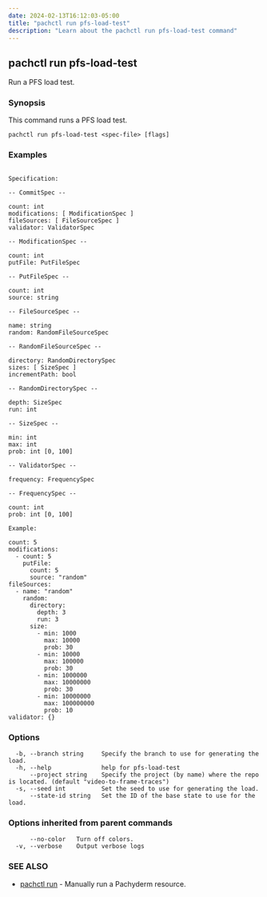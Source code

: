 ```yaml
---
date: 2024-02-13T16:12:03-05:00
title: "pachctl run pfs-load-test"
description: "Learn about the pachctl run pfs-load-test command"
---
```


## pachctl run pfs-load-test

Run a PFS load test.

### Synopsis

This command runs a PFS load test.

```
pachctl run pfs-load-test <spec-file> [flags]
```

### Examples

```

Specification:

-- CommitSpec --

count: int
modifications: [ ModificationSpec ]
fileSources: [ FileSourceSpec ]
validator: ValidatorSpec

-- ModificationSpec --

count: int
putFile: PutFileSpec

-- PutFileSpec --

count: int 
source: string

-- FileSourceSpec --

name: string 
random: RandomFileSourceSpec

-- RandomFileSourceSpec --

directory: RandomDirectorySpec
sizes: [ SizeSpec ]
incrementPath: bool

-- RandomDirectorySpec --

depth: SizeSpec 
run: int

-- SizeSpec --

min: int
max: int
prob: int [0, 100]

-- ValidatorSpec --

frequency: FrequencySpec

-- FrequencySpec --

count: int
prob: int [0, 100]

Example: 

count: 5
modifications:
  - count: 5
    putFile:
      count: 5
      source: "random"
fileSources:
  - name: "random"
    random:
      directory:
        depth: 3
        run: 3
      size:
        - min: 1000
          max: 10000
          prob: 30 
        - min: 10000
          max: 100000
          prob: 30 
        - min: 1000000
          max: 10000000
          prob: 30 
        - min: 10000000
          max: 100000000
          prob: 10 
validator: {}

```

### Options

```
  -b, --branch string     Specify the branch to use for generating the load.
  -h, --help              help for pfs-load-test
      --project string    Specify the project (by name) where the repo is located. (default "video-to-frame-traces")
  -s, --seed int          Set the seed to use for generating the load.
      --state-id string   Set the ID of the base state to use for the load.
```

### Options inherited from parent commands

```
      --no-color   Turn off colors.
  -v, --verbose    Output verbose logs
```

### SEE ALSO

* [pachctl run](../pachctl_run)	 - Manually run a Pachyderm resource.


